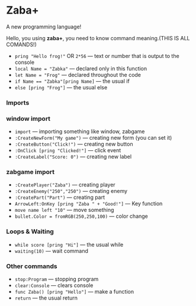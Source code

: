 
# Zaba+
A new programming language!

Hello, you using **zaba+**, you need to know command meaning.(THIS IS ALL COMANDS!)

- `pring "Hello frog!"` OR `2*56` — text or number that is output to the console  
- `local Name = "Zabka"` — declared only in this function  
- `let Name = "Frog"` — declared throughout the code  
- `if Name == "Zabka"[pring Name]` — the usual if  
- `else [pring "Frog"]` — the usual else  

### Imports
  ### window import
  - `import` — importing something like window, zabgame
  - `:CreateNewForm("My game")` — creating new form (you can set it)  
  - `:CreateButton("Click!")` — creating new button  
  - `:OnClick [pring "Clicked!"]` — click event  
  - `:CreateLabel("Score: 0")` — creating new label
  ### zabgame import
  - `:CreatePlayer("Zaba")` — creating player
  - `:CreateEnemy("250","250")` — creating enemy
  - `:CreatePart("Part")` — creating part
  - `ArrowLeft:OnKey [pring "Zaba " + "Good!"]` — Key function
  - `move name left "10"` — move something
  - `bullet.Color = fromRGB(250,250,100)` — color change

### Loops & Waiting
- `while score [pring "Hi"]` — the usual while  
- `waiting(10)` — wait command  

### Other commands
- `stop:Program` — stopping program  
- `clear:Console` — clears console  
- `func Zaba() [pring "Hello"]` — make a function  
- `return` — the usual return  
